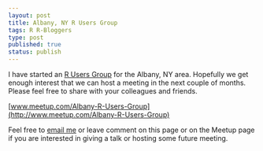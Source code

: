 ```yaml
--- 
layout: post
title: Albany, NY R Users Group
tags: R R-Bloggers
type: post
published: true
status: publish
---
```


I have started an [R Users Group](http://www.meetup.com/Albany-R-Users-Group) for the Albany, NY area. Hopefully we get enough interest that we can host a meeting in the next couple of months. Please feel free to share with your colleagues and friends.

[www.meetup.com/Albany-R-Users-Group](http://www.meetup.com/Albany-R-Users-Group)

Feel free to [email me](mailto:jason@bryer.org) or leave comment on this page or on the Meetup page if you are interested in giving a talk or hosting some future meeting. 
